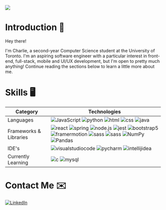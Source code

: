 <IMG SRC="welcome.gif"/>

# Introduction 👋

Hey there!

I'm Charlie, a second-year Computer Science student at the University of Toronto. I'm an aspiring software engineer with a particular interest in front-end, full-stack, mobile and UI/UX development, but I'm open to pretty much anything! Continue reading the sections below to learn a little more about me.

# Skills 🖥️
| Category|Technologies
| ------------- | ------------- | 
| Languages| <img src = "https://img.shields.io/badge/JavaScript-20232A?style=for-the-badge&logo=javascript&logoColor=F7DF1E" alt = "JavaScript" />  <img src = "https://img.shields.io/badge/python-20232A.svg?style=for-the-badge&logo=python&logoColor=3776AB" alt = "python" /> <img src = "https://img.shields.io/badge/HTML-20232A?style=for-the-badge&logo=html5&logoColor=E34F26" alt = "html" /> <img src = "https://img.shields.io/badge/CSS-20232A?style=for-the-badge&logo=css3&logoColor=1572B6" alt = "css" /> <img src = "https://img.shields.io/badge/java-20232A.svg?style=for-the-badge&logo=data:image/png;base64,iVBORw0KGgoAAAANSUhEUgAAAA4AAAAOCAMAAAAolt3jAAABDlBMVEUAAADqLS7rLC7rLi4AdL0Ac716T3PeMTUBdLzqLS7qLS7qLS7qLS7qLS7qLS7qLS7qLS7qLS7qLS7qLS7qLS7qLS7qLS7qLS7qLS7qLS7qLS7qLS7qLS7rLS3qLS7qLS7qLS4AdL0AdL4laaf2KSfoLi%2FeMTYAr%2F8AdL0AdL0AdL0AdL0AdL0AdL0AdL0Adb8Pb7QDc7sAdL4AdL0AdL0AdL0AdL0AdL0AdL0AdL4AdL0AdL0AdL0AdL0AdL0AdL0AdL0AdL0AdL0AdL0AdL0AdL0AdL0AdL0AdL0AdL0AdL0AdL0AdL0AdL0AdL0AdL0AdL0AdL0AdL0AdL0AdL0AdL0AdL0AdL0AdL3%2F%2F%2F%2FiI4%2BWAAAAWXRSTlMAAAAAAAAAAAABJAQLUwUGX0IQdWtIInpnNYWrITQ7g3MWHwcXMUQDHDUEBWVqQ0FHPh0IdwlaVEpMTBEoTwY4YllFDQIBGCt6gYN9ZDtCQDk%2BLxAnX2dmTqNIIWUAAACKSURBVAhbPcq9CsJQEEThM3c33g2CIIKFIJbWPoIvb2uvYK2FnRj8IWuhZrqPOQIAhXRPcICSmIQSAyyZmKH39%2B2ZStKTXxyNXs2ZP0eWIUhwXNlNJI30BuEs9d%2FBYT3ohnA2g3fFYd%2B2fURk3eFsdQy16i6LB1hZ1bmbWczqOK%2BFEnGNU61NLQs%2BvuUe%2BsN%2F8p4AAAAASUVORK5CYII%3D" alt = "java" />  |
| Frameworks & Libraries| <img src = "https://img.shields.io/badge/React-20232A.svg?style=for-the-badge&logo=react&logoColor=61DAFB" alt = "react" /> <img src = "https://img.shields.io/badge/spring-20232A.svg?style=for-the-badge&logo=spring&logoColor=6DB33F" alt = "spring" /> <img src = "https://img.shields.io/badge/node.js-20232A.svg?style=for-the-badge&logo=node.js&logoColor=339933" alt = "node.js" /> <img src = "https://img.shields.io/badge/jest-20232A.svg?style=for-the-badge&logo=jest&logoColor=C21325" alt = "jest" /> <img src = "https://img.shields.io/badge/bootstrap-20232A.svg?style=for-the-badge&logo=bootstrap&logoColor=23563D7C" alt = "bootstrap5" />  <img src = "https://img.shields.io/badge/framer_Motion-20232A.svg?style=for-the-badge&logo=framer&logoColor=0055FF" alt = "framermotion" />  <img src = "https://img.shields.io/badge/Sass-20232A?style=for-the-badge&logo=sass&logoColor=CC6699" alt = "sass" /> <img src = "https://img.shields.io/badge/styled_components-20232A?style=for-the-badge&logo=styled-components&logoColor=DB7093" alt = "sass" /> <img src = "https://img.shields.io/badge/numpy-20232A.svg?style=for-the-badge&logo=numpy&logoColor=3776AB" alt = "NumPy" /> <img src = "https://img.shields.io/badge/pandas-20232A.svg?style=for-the-badge&logo=pandas&logoColor=007ACC" alt = "Pandas" />  |
| IDE's |<img src = "https://img.shields.io/badge/visual_studio_code-20232A.svg?style=for-the-badge&logo=visualstudiocode&logoColor=007ACC" alt = "visualstudiocode" /> <img src = "https://img.shields.io/badge/pycharm-20232A.svg?style=for-the-badge&logo=pycharm&logoColor=white" alt = "pycharm" /> <img src = "https://img.shields.io/badge/IntelliJ_IDEA-20232A.svg?style=for-the-badge&logo=intellijidea&logoColor=white" alt = "intellijidea" />|
|Currently Learning| <img src = "https://img.shields.io/badge/c-20232A.svg?style=for-the-badge&logo=c&logoColor=A8B9CC" alt = "c" /> <img src = "https://img.shields.io/badge/mysql-20232A.svg?style=for-the-badge&logo=mysql&logoColor=4479A1" alt = "mysql" /> | 



# Contact Me ✉️
<a href="https://www.linkedin.com/in/charlie-morocz-921761236/" target="_blank" rel="noreferrer"> <img src = "https://img.shields.io/badge/linkedin-20232A.svg?style=for-the-badge&logo=linkedin&logoColor=0A66C2" alt = "LinkedIn" /> </a>
